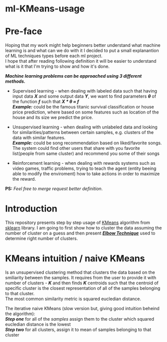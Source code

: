# ml-KMeans-usage

# Pre-face
Hoping that my work might help beginners better understand what machine learning is and what can we do with it I decided to put a small explanantion of ML techniques types before each ml project.  
I hope that after reading following definition it will be easier to understand what is it that I'm trying to show and how it's done.

***Machine learning problems can be approached using 3 different methods.***
* Supervised learning - when dealing with labeled data such that having input data ***_X_*** and some output data ***_Y_***, we want to find parameters ***_θ_*** of the function ***_f_*** such that ***_X_ *  _θ_ ≈ _f_***  
***Example:*** could be the famous titanic survival classification or house price prediction, where based on some features such as location of the house and its size we predict the price.  

* Unsupervised learning - when dealing with unlabeled data and looking for similarities/patterns between certain samples, e.g. clusters of the data with similar features.  
***Example:*** could be song recommendation based on liked/favorite songs. The system could find other users that share with you favorite list(people from same cluster) and recommend you some of their songs

* Reinforcement learning - when dealing with rewards systems such as video games, traffic problems, trying to teach the agent (entity beeing able to modify the enviroment) how to take actions in order to maximize the reward.

**PS:**
_Feel free to merge request better definition_.

# Introduction
This repository presents step by step usage of [KMeans](https://scikit-learn.org/stable/modules/generated/sklearn.cluster.KMeans.html#sklearn.cluster.KMeans) algorithm from [sklearn](https://scikit-learn.org/stable/) library. I am going to first show how to cluster the data assuming the number of cluster on a guess and then present [***Elbow Technique***](https://en.wikipedia.org/wiki/Elbow_method_(clustering)#:~:text=In%20cluster%20analysis%2C%20the%20elbow,number%20of%20clusters%20to%20use) used to determine right number of clusters.

# KMeans intuition / naive KMeans
Is an unsupervised clustering method that clusters the data based on the smiliarity between the samples. 
It requires from the user to provide it with number of clusters - ***K*** and then finds ***K*** centroids such that the centroid of specific cluster is the closest representation of all of the samples belonging to that cluster.  
The most common similarity metric is squared eucledian distance.

The iterative naive KMeans (slow version but, giving good intuition beheind the algorithm):  
***Step one*** for all of the _samples_ assign them to the cluster which squared eucledian distance is the lowest  
***Step two*** for all clusters, assign it to mean of samples belonging to that cluster





